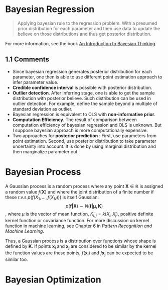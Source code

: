 
# Bayesian Regression

>Applying bayesian rule to the regression problem.  With a presumed prior distribution for each parameter and then use data to update the believe on those distributions and thus get posterior distribution. 

For more information, see the book [An Introduction to Bayesian Thinking](https://statswithr.github.io/book/introduction-to-bayesian-regression.html).


## 1.1 Comments
-  Since bayesian regression generates posterior distribution for each parameter, one then is able to use different point estimation approach to infer parameter value. 
-  **Credible confidence interval** is possible with posterior distribution.
-  **Outlier detection**. After inferring stage, one is able to get the sample distribution with posterior believe. Such distribution can be used in outlier detection. For example, define the sample beyond a multiple of standard deviation as outlier. 
-  Bayesian regression is equivalent to OLS with **non-informative prior**. 
-  **Computation Efficiency**. The result of comparison between computation efficiency of bayesian regression and OLS is unknown. But I suppose bayesian approach is more computationally expensive. 
- Two approaches for **posterior prediction** : First, use parameters from point estimation. Second, use posterior distribution to take parameter uncertainty into account. It is done by using marginal distribution and then marginalize parameter out.    

# Bayesian Process

A Gaussian process is a random process where any point $\mathbf{X}\in\mathbb{R}$ is assigned a random value $f(\mathbf{X})$ and where the joint distribution of a finite number if these r.v.s $p(f(X_1, ..., f(X_N)))$ is itself Gaussian:
$$p(\mathbf{f|X}) \sim N(\mathbf{f|\mu, K})$$,
where $\mu$ is the vector of mean function, $K_{i,j}=k(X_i, X_j)$, positive definite kernel function or covariance function. For more discussion on kernel function in machine learning, see Chapter 6 in *Pattern Recognition and Machine Learning*. 

Thus, a Gaussian process is a distribution over functions whose shape is defined by $\mathbf{K}$. If points $\mathbf{x_i}$ and $\mathbf{x_j}$ are considered to be similar by the kernel the function values are these points, $f(\mathbf{x_i})$ and $f\mathbf{x_j}$ can be expected to be similar too. 




# Bayesian Optimization
